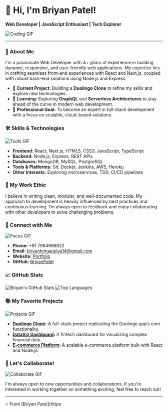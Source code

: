 # 👋 Hi, I'm Briyan Patel!

**Web Developer | JavaScript Enthusiast | Tech Explorer**

![Coding GIF](https://media.giphy.com/media/13HgwGsXF0aiGY/giphy.gif)

---

### 🚀 About Me

I'm a passionate Web Developer with 4+ years of experience in building dynamic, responsive, and user-friendly web applications. My expertise lies in crafting seamless front-end experiences with React and Next.js, coupled with robust back-end solutions using Node.js and Express.

- 🔭 **Current Project:** Building a **Duolingo Clone** to refine my skills and explore new technologies.
- 🌱 **Learning:** Exploring **GraphQL** and **Serverless Architectures** to stay ahead of the curve in modern web development.
- 💼 **Professional Goal:** To become an expert in full-stack development with a focus on scalable, cloud-based solutions.

### 🛠️ Skills & Technologies

![Tools GIF](https://media.giphy.com/media/f3iwJFOVOwuy7K6FFw/giphy.gif)

- **Frontend:** React, Next.js, HTML5, CSS3, JavaScript, TypeScript
- **Backend:** Node.js, Express, REST APIs
- **Databases:** MongoDB, MySQL, PostgreSQL
- **Tools & Platforms:** Git, Docker, Jenkins, AWS, Heroku
- **Other Interests:** Exploring microservices, TDD, CI/CD pipelines

### 🌟 My Work Ethic


I believe in writing clean, modular, and well-documented code. My approach to development is heavily influenced by best practices and continuous learning. I’m always open to feedback and enjoy collaborating with other developers to solve challenging problems.

### 🔗 Connect with Me

![Focus GIF](https://media.giphy.com/media/xT9IgG50Fb7Mi0prBC/giphy.gif)

- **Phone:** +91 7984998922
- **Email:** briyanhingarajiya14@gmail.com
- **Website:** [Portfolio](https://briyan-portfolio.netlify.app)
- **GitHub:** [BriyanPatel](https://github.com/BriyanPatel)

### 📈 GitHub Stats

![Briyan's GitHub Stats](https://github-readme-stats.vercel.app/api?username=BriyanPatel&show_icons=true&theme=radical&count_private=true&include_all_commits=true&token=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)
![Top Languages](https://github-readme-stats.vercel.app/api/top-langs/?username=BriyanPatel&layout=compact&theme=radical&count_private=true&token=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)

### 📚 My Favorite Projects

![Projects GIF](https://media.giphy.com/media/xT9IgzoKnwFNmISR8I/giphy.gif)

- **[Duolingo Clone](#):** A full-stack project replicating the Duolingo app’s core functionality.
- **[DataViz Dashboard](#):** A fintech dashboard for visualizing complex financial data.
- **[E-commerce Platform](#):** A scalable e-commerce platform built with React and Node.js.

### 📧 Let's Collaborate!

![Collaborate GIF](https://media.giphy.com/media/3o7buirYcmV5nSwIRW/giphy.gif)

I'm always open to new opportunities and collaborations. If you're interested in working together on something exciting, feel free to reach out!

---

⭐️ From [Briyan Patel](https
